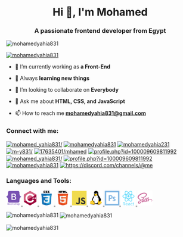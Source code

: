 <h1 align="center">Hi 👋, I'm Mohamed</h1>
<h3 align="center">A passionate frontend developer from Egypt</h3>

<p align="left"> <img src="https://komarev.com/ghpvc/?username=mohamedyahia831&label=Profile%20views&color=0e75b6&style=flat" alt="mohamedyahia831" /> </p>

<p align="left"> <a href="https://github.com/ryo-ma/github-profile-trophy"><img src="https://github-profile-trophy.vercel.app/?username=mohamedyahia831" alt="mohamedyahia831" /></a> </p>

- 🔭 I’m currently working as **a Front-End**

- 🌱 Always **learning new things**

- 👯 I’m looking to collaborate on **Everybody**

- 💬 Ask me about **HTML, CSS, and JavaScript**

- 📫 How to reach me **mohamedyahia831@gmail.com**

<h3 align="left">Connect with me:</h3>
<p align="left">
<a href="https://codepen.io/mohamed_yahia831/" target="blank"><img align="center" src="https://raw.githubusercontent.com/rahuldkjain/github-profile-readme-generator/master/src/images/icons/Social/codepen.svg" alt="mohamed_yahia831/" height="30" width="40" /></a>
<a href="https://dev.to/mohamedyahia831" target="blank"><img align="center" src="https://raw.githubusercontent.com/rahuldkjain/github-profile-readme-generator/master/src/images/icons/Social/devto.svg" alt="mohamedyahia831" height="30" width="40" /></a>
<a href="https://twitter.com/mohamedyahia231" target="blank"><img align="center" src="https://raw.githubusercontent.com/rahuldkjain/github-profile-readme-generator/master/src/images/icons/Social/twitter.svg" alt="mohamedyahia231" height="30" width="40" /></a>
<a href="https://linkedin.com/in/m-y831/" target="blank"><img align="center" src="https://raw.githubusercontent.com/rahuldkjain/github-profile-readme-generator/master/src/images/icons/Social/linked-in-alt.svg" alt="m-y831/" height="30" width="40" /></a>
<a href="https://stackoverflow.com/users/17635401/mhamed" target="blank"><img align="center" src="https://raw.githubusercontent.com/rahuldkjain/github-profile-readme-generator/master/src/images/icons/Social/stack-overflow.svg" alt="17635401/mhamed" height="30" width="40" /></a>
<a href="https://fb.com/profile.php?id=100009609811992" target="blank"><img align="center" src="https://raw.githubusercontent.com/rahuldkjain/github-profile-readme-generator/master/src/images/icons/Social/facebook.svg" alt="profile.php?id=100009609811992" height="30" width="40" /></a>
<a href="https://instagram.com/mohamed_yahia831/" target="blank"><img align="center" src="https://raw.githubusercontent.com/rahuldkjain/github-profile-readme-generator/master/src/images/icons/Social/instagram.svg" alt="mohamed_yahia831/" height="30" width="40" /></a>
<a href="https://www.youtube.com/channel/UCMovxvmSaVuOa0pFKv6cxng" target="blank"><img align="center" src="https://raw.githubusercontent.com/rahuldkjain/github-profile-readme-generator/master/src/images/icons/Social/youtube.svg" alt="profile.php?id=100009609811992" height="30" width="40" /></a>
<a href="https://www.hackerrank.com/mohamedyahia831" target="blank"><img align="center" src="https://raw.githubusercontent.com/rahuldkjain/github-profile-readme-generator/master/src/images/icons/Social/hackerrank.svg" alt="mohamedyahia831" height="30" width="40" /></a>
<a href="https://discord.gg/https://discord.com/channels/@me" target="blank"><img align="center" src="https://raw.githubusercontent.com/rahuldkjain/github-profile-readme-generator/master/src/images/icons/Social/discord.svg" alt="https://discord.com/channels/@me" height="30" width="40" /></a>
</p>

<h3 align="left">Languages and Tools:</h3>
<p align="left"> <a href="https://getbootstrap.com" target="_blank" rel="noreferrer"> <img src="https://raw.githubusercontent.com/devicons/devicon/master/icons/bootstrap/bootstrap-plain-wordmark.svg" alt="bootstrap" width="40" height="40"/> </a> <a href="https://www.w3schools.com/cpp/" target="_blank" rel="noreferrer"> <img src="https://raw.githubusercontent.com/devicons/devicon/master/icons/cplusplus/cplusplus-original.svg" alt="cplusplus" width="40" height="40"/> </a> <a href="https://www.w3schools.com/css/" target="_blank" rel="noreferrer"> <img src="https://raw.githubusercontent.com/devicons/devicon/master/icons/css3/css3-original-wordmark.svg" alt="css3" width="40" height="40"/> </a> <a href="https://www.w3.org/html/" target="_blank" rel="noreferrer"> <img src="https://raw.githubusercontent.com/devicons/devicon/master/icons/html5/html5-original-wordmark.svg" alt="html5" width="40" height="40"/> </a> <a href="https://developer.mozilla.org/en-US/docs/Web/JavaScript" target="_blank" rel="noreferrer"> <img src="https://raw.githubusercontent.com/devicons/devicon/master/icons/javascript/javascript-original.svg" alt="javascript" width="40" height="40"/> </a> <a href="https://www.linux.org/" target="_blank" rel="noreferrer"> <img src="https://raw.githubusercontent.com/devicons/devicon/master/icons/linux/linux-original.svg" alt="linux" width="40" height="40"/> </a> <a href="https://www.photoshop.com/en" target="_blank" rel="noreferrer"> <img src="https://raw.githubusercontent.com/devicons/devicon/master/icons/photoshop/photoshop-line.svg" alt="photoshop" width="40" height="40"/> </a> <a href="https://reactjs.org/" target="_blank" rel="noreferrer"> <img src="https://raw.githubusercontent.com/devicons/devicon/master/icons/react/react-original-wordmark.svg" alt="react" width="40" height="40"/> </a> <a href="https://sass-lang.com" target="_blank" rel="noreferrer"> <img src="https://raw.githubusercontent.com/devicons/devicon/master/icons/sass/sass-original.svg" alt="sass" width="40" height="40"/> </a> </p>

<p><img align="left" src="https://github-readme-stats.vercel.app/api/top-langs?username=mohamedyahia831&show_icons=true&locale=en&layout=compact" alt="mohamedyahia831" /></p>

<p>&nbsp;<img align="center" src="https://github-readme-stats.vercel.app/api?username=mohamedyahia831&show_icons=true&locale=en" alt="mohamedyahia831" /></p>

<p><img align="center" src="https://github-readme-streak-stats.herokuapp.com/?user=mohamedyahia831&" alt="mohamedyahia831" /></p>
